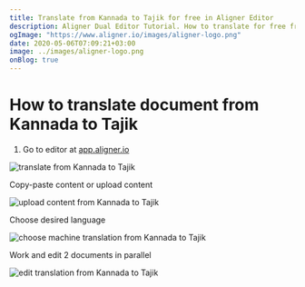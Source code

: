 ```yaml
---
title: Translate from Kannada to Tajik for free in Aligner Editor
description: Aligner Dual Editor Tutorial. How to translate for free from Kannada to Tajik. Aligner is multilingual document management platform. 
ogImage: "https://www.aligner.io/images/aligner-logo.png"
date: 2020-05-06T07:09:21+03:00
image: ../images/aligner-logo.png
onBlog: true
---
```


# How to translate document from Kannada to Tajik

1. Go to editor at [app.aligner.io](https://app.aligner.io "Aligner App web page")

![translate from Kannada to Tajik](../aligner-blank-editor.png "translate from Kannada to Tajik")

Copy-paste content or upload content

![upload content from Kannada to Tajik](../aligner-uploaded-document.png "upload content from Kannada to Tajik")

Choose desired language

![choose machine translation from Kannada to Tajik](../aligner-language-dropdown.png "choose machine translation from Kannada to Tajik")

Work and edit 2 documents in parallel

![edit translation from Kannada to Tajik](../aligner-double-sitded-editor.png "edit translation from Kannada to Tajik")

